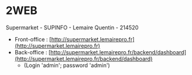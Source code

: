 # 2WEB
Supermarket - SUPINFO - Lemaire Quentin - 214520

- Front-office : [http://supermarket.lemairepro.fr](http://supermarket.lemairepro.fr)
- Back-office : [http://supermarket.lemairepro.fr/backend/dashboard](http://supermarket.lemairepro.fr/backend/dashboard)
    * (Login 'admin'; password 'admin')

